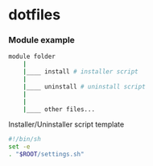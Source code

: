 # dotfiles

### Module example
```bash
module folder
	|
	|____ install # installer script
	|
	|____ uninstall # uninstall script
	|
	|
	|____ other files...
```

Installer/Uninstaller script template
```bash
#!/bin/sh
set -e
. "$ROOT/settings.sh"
